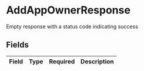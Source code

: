 # AddAppOwnerResponse

Empty response with a status code indicating success


## Fields

| Field       | Type        | Required    | Description |
| ----------- | ----------- | ----------- | ----------- |